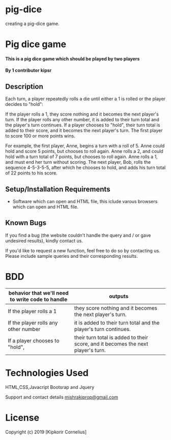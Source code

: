# pig-dice
creating a pig-dice game.
# Pig dice game
#### This is a pig dice game which should be played by two players
#### By 1 contributor kipsr
## Description
Each turn, a player repeatedly rolls a die until either a 1 is rolled or the player decides to "hold":

If the player rolls a 1, they score nothing and it becomes the next player's turn.
If the player rolls any other number, it is added to their turn total and the player's turn continues.
If a player chooses to "hold", their turn total is added to their score, and it becomes the next player's turn.
The first player to score 100 or more points wins.

For example, the first player, Anne, begins a turn with a roll of 5. Anne could hold and score 5 points, but chooses to roll again. Anne rolls a 2, and could hold with a turn total of 7 points, but chooses to roll again. Anne rolls a 1, and must end her turn without scoring. The next player, Bob, rolls the sequence 4-5-3-5-5, after which he chooses to hold, and adds his turn total of 22 points to his score.
## Setup/Installation Requirements
* Software which can open and HTML file, this iclude varous browsers which can open and HTML file.


## Known Bugs
If you find a bug (the website couldn't handle the query and / or gave undesired results), kindly contact us.

If you'd like to request a new function, feel free to do so by contacting us. Please include sample queries and their corresponding results.

# BDD
| behavior that we'll need to write code to handle | outputs                                                                          |
|--------------------------------------------------|----------------------------------------------------------------------------------|
| If the player rolls a 1                          | they score nothing and it becomes the next player's turn.                        |
| If the player rolls any other number             | it is added to their turn total and the player's turn continues.                 |
| If a player chooses to "hold",                   | their turn total is added to their score, and it becomes the next player's turn. |




# Technologies Used
HTML,CSS,Javacript Bootsrap and Jquery

Support and contact details
mishrakiprop@gmail.com

# License

Copyright (c) 2019 [Kipkorir Cornelius]
